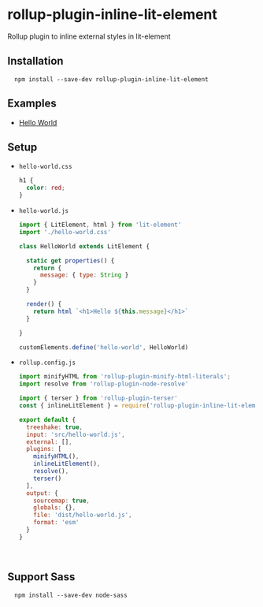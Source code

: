 # rollup-plugin-inline-lit-element
Rollup plugin to inline external styles in lit-element

Installation
------------
  ```
    npm install --save-dev rollup-plugin-inline-lit-element
  ```

## Examples
* [ Hello World ](https://github.com/aelbore/inline-styles-lit-element)

## Setup
* `hello-world.css`
  ```css
  h1 {
    color: red;
  }
  ```

* `hello-world.js`
  ```javascript
  import { LitElement, html } from 'lit-element'
  import './hello-world.css'

  class HelloWorld extends LitElement {

    static get properties() {
      return {
        message: { type: String }
      }
    }

    render() {
      return html `<h1>Hello ${this.message}</h1>`
    }

  }

  customElements.define('hello-world', HelloWorld)  
  ```

* `rollup.config.js`
  ```javascript
  import minifyHTML from 'rollup-plugin-minify-html-literals';
  import resolve from 'rollup-plugin-node-resolve'

  import { terser } from 'rollup-plugin-terser'
  const { inlineLitElement } = require('rollup-plugin-inline-lit-element')

  export default {
    treeshake: true,
    input: 'src/hello-world.js',
    external: [],
    plugins: [
      minifyHTML(),
      inlineLitElement(),
      resolve(),
      terser()
    ],
    output: {
      sourcemap: true,
      globals: {},
      file: 'dist/hello-world.js',
      format: 'esm'
    }
  }  
  ```
<br />

## Support Sass
  ```
    npm install --save-dev node-sass
  ```